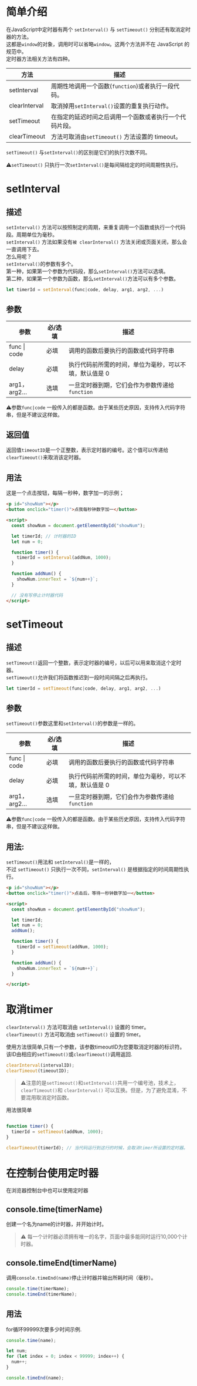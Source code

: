 # 简单介绍
在JavaScript中定时器有两个 `setInterval()` 与 `setTimeout()` 分别还有取消定时器的方法。<br />这都是`window`的对象，调用时可以省略`window`。这两个方法并不在 JavaScript 的规范中。<br />定时器方法相关方法有四种。

| **方法** | **描述** |
| --- | --- |
| setInterval | 周期性地调用一个函数(`function`)或者执行一段代码。 |
| clearInterval | 取消掉用`setInterval()`设置的重复执行动作。 |
| setTimeout | 在指定的延迟时间之后调用一个函数或者执行一个代码片段。 |
| clearTimeout | 方法可取消由`setTimeout()` 方法设置的 timeout。 |

`setTimeout()` 与`setInterval()`的区别是它们的执行次数不同。

⚠️`setTimeout()` 只执行一次`setInterval()`是每间隔给定的时间周期性执行。

# setInterval
## 描述
`setInterval()` 方法可以按照制定的周期，来重复调用一个函数或执行一个代码段。周期单位为毫秒。<br />`setInterval()` 方法如果没有`被 clearInterval()` 方法关闭或页面关闭，那么会一直调用下去。<br />怎么用呢？<br />`setInterval()`的参数有多个。<br />第一种，如果第一个参数为代码段，那么`setInterval()`方法可以选填。<br />第二种，如果第一个参数为函数，那么`setInterval()`方法可以有多个参数。
```javascript
let timerId = setInterval(func|code, delay, arg1, arg2, ...)
```
## 参数
| 参数 | 必/选填 | 描述 |
| --- | --- | --- |
| func &#124; code | 必填 | 调用的函数后要执行的函数或代码字符串 |
| delay | 必填 | 执行代码前所需的时间，单位为毫秒，可以不填，默认值是 0 |
| arg1，arg2… | 选填 | 一旦定时器到期，它们会作为参数传递给 `function` |

⚠️参数`func|code` 一般传入的都是函数。由于某些历史原因，支持传入代码字符串，但是不建议这样做。
## 返回值
返回值`timeoutID`是一个正整数，表示定时器的编号。这个值可以传递给`clearTimeout()`来取消该定时器。
## 用法
这是一个点击按钮，每隔一秒种，数字加一的示例；
```html
<p id="showNum"></p>
<button onclick="timer()">点我每秒钟数字加一</button>

<script>
  const showNum = document.getElementById("showNum");

  let timerId; // 计时器的ID
  let num = 0;

  function timer() {
    timerId = setInterval(addNum, 1000);
  }

  function addNum() {
    showNum.innerText = `${num++}`;
  }

  // 没有写停止计时器代码
</script>
```
# setTimeout
## 描述
`setTimeout()`返回一个整数，表示定时器的编号，以后可以用来取消这个定时器。<br />`setTimeout()`允许我们将函数推迟到一段时间间隔之后再执行。
```javascript
let timerId = setTimeout(func|code, delay, arg1, arg2, ...)
```
## 参数
`setTimeout()`参数这里和`setInterval()`的参数是一样的。

| 参数 | 必/选填 | 描述 |
| --- | --- | --- |
| func &#124; code | 必填 | 调用的函数后要执行的函数或代码字符串 |
| delay | 必填 | 执行代码前所需的时间，单位为毫秒，可以不填，默认值是 0 |
| arg1，arg2… | 选填 | 一旦定时器到期，它们会作为参数传递给 `function` |

⚠️参数`func|code` 一般传入的都是函数。由于某些历史原因，支持传入代码字符串，但是不建议这样做。

## 用法:
`setTimeout()`用法和 `setInterval()`是一样的，<br />不过 `setTimeout()` 只执行一次不同，`setInterval()` 是根据指定的时间周期性执行。
```html
<p id="showNum"></p>
<button onclick="timer()">点击后，等待一秒钟数字加一</button>

<script>
  const showNum = document.getElementById("showNum");

  let timerId;
  let num = 0;
  addNum();

  function timer() {
    timerId = setTimeout(addNum, 1000);
  }

  function addNum() {
    showNum.innerText = `${num++}`;
  }

</script>
```

# 取消timer
`clearInterval()` 方法可取消由 `setInterval()` 设置的 timer。<br />`clearTimeout()` 方法可取消由 `setTimeout()` 设置的 timer。

使用方法很简单,只有一个参数，该参数timeoutID为您要取消定时器的标识符。<br />该ID由相应的`setTimeout()`或`clearTimeout()`调用返回.
```javascript
clearInterval(intervalID);
clearTimeout(timeoutID);
```
> ⚠️注意的是`setTimeout()`和`setInterval()`共用一个编号池，技术上，`clearTimeout()`和 `clearInterval()` 可以互换。但是，为了避免混淆，不要混用取消定时函数。

用法很简单
```javascript

function timer() {
  timerId = setTimeout(addNum, 1000);
}

clearTimeout(timerId); // 当代码运行到这行的时候，会取消timer所设置的定时器。
```
# 在控制台使用定时器
在浏览器控制台中也可以使用定时器
## console.time(timerName)
创建一个名为name的计时器，并开始计时。
> ⚠️ 每一个计时器必须拥有唯一的名字，页面中最多能同时运行10,000个计时器。

## console.timeEnd(timerName)
调用`console.timeEnd(name)`停止计时器并输出所耗时间（毫秒）。
```javascript
console.time(timerName);
console.timeEnd(timerName);
```
## 用法
for循环99999次要多少时间示例.
```javascript
console.time(name);

let num;
for (let index = 0; index < 99999; index++) {
  num++;
}

console.timeEnd(name);
```

